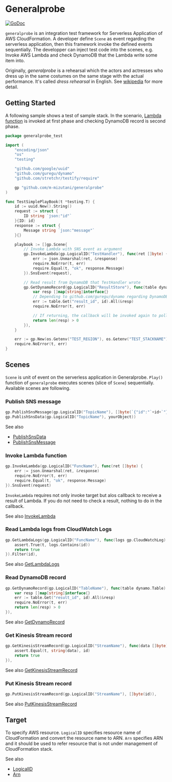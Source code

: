 # Generalprobe

[![GoDoc](https://godoc.org/github.com/m-mizutani/generalprobe?status.svg)](https://godoc.org/github.com/m-mizutani/generalprobe)

`generalprobe` is an integration test framework for Serverless Application of AWS CloudFormation. A developer define `Scene` as event regarding the serverless application, then this framework invoke the defined events sequentially. The developper can inject test code into the scenes, e.g. Invoke AWS Lambda and check DynamoDB that the Lambda write some item into.

Originally, _generalprobe_ is a rehearsal which the actors and actresses who dress up in the same costumes on the same stage with the actual performance. It's called _dress rehearsal_ in English. See [wikipedia](https://de.wikipedia.org/wiki/Generalprobe) for more detail.

## Getting Started

A following sample shows a test of sample stack. In the scenario, [Lambda function](https://github.com/m-mizutani/generalprobe/blob/master/test-stack/main.py) is invoked at first phase and checking DynamoDB record is second phase.

```go
package generalprobe_test

import (
	"encoding/json"
	"os"
	"testing"

	"github.com/google/uuid"
	"github.com/guregu/dynamo"
	"github.com/stretchr/testify/require"

	gp "github.com/m-mizutani/generalprobe"
)

func TestSimplePlayBook(t *testing.T) {
	id := uuid.New().String()
	request := struct {
		ID string `json:"id"`
	}{ID: id}
	response := struct {
		Message string `json:"message"`
	}{}

	playbook := []gp.Scene{
		// Invoke Lambda with SNS event as argument
		gp.InvokeLambda(gp.LogicalID("TestHandler"), func(ret []byte) {
			err := json.Unmarshal(ret, &response)
			require.NoError(t, err)
			require.Equal(t, "ok", response.Message)
		}).SnsEvent(request),

		// Read result from DynamoDB that TestHandler wrote
		gp.GetDynamoRecord(gp.LogicalID("ResultStore"), func(table dynamo.Table) bool {
			var resp []map[string]interface{}
			// Depending to github.com/guregu/dynamo regarding DynamoDB access
			err := table.Get("result_id", id).All(&resp)
			require.NoError(t, err)

			// If returning, the callback will be invoked again to poll
			return len(resp) > 0
		}),
	}

	err := gp.New(os.Getenv("TEST_REGION"), os.Getenv("TEST_STACKNAME")).Play(playbook)
	require.NoError(t, err)
}
```

## Scenes

`Scene` is unit of event on the serverless application in Generalprobe. `Play()` function of `generalprobe` executes scenes (slice of `Scene`) sequentially. Available scenes are following.

### Publish SNS message

```go
gp.PublishSnsMessage(gp.LogicalID("TopicName"), []byte(`{"id":"`+id+`"}`))
gp.PublishSnsData(gp.LogicalID("TopicName"), yourObject))
```

See also

- [PublishSnsData](https://godoc.org/github.com/m-mizutani/generalprobe#PublishSnsData)
- [PublishSnsMessage](https://godoc.org/github.com/m-mizutani/generalprobe#PublishSnsMessage)

### Invoke Lambda function

```go
gp.InvokeLambda(gp.LogicalID("FuncName"), func(ret []byte) {
	err := json.Unmarshal(ret, &response)
	require.NoError(t, err)
	require.Equal(t, "ok", response.Message)
}).SnsEvent(request)
```

`InvokeLambda` requires not only invoke target but alos callback to receive a result of Lambda. If you do not need to check a result, nothing to do in the callback.

See also [InvokeLambda](https://godoc.org/github.com/m-mizutani/generalprobe#InvokeLambda)

### Read Lambda logs from CloudWatch Logs

```go
gp.GetLambdaLogs(gp.LogicalID("FuncName"), func(logs gp.CloudWatchLog) bool {
	assert.True(t, logs.Contains(id))
	return true
}).Filter(id),
```

See also [GetLambdaLogs](https://godoc.org/github.com/m-mizutani/generalprobe#GetLambdaLogs)

### Read DynamoDB record

```go
gp.GetDynamoRecord(gp.LogicalID("TableName"), func(table dynamo.Table) bool {
	var resp []map[string]interface{}
	err := table.Get("result_id", id).All(&resp)
	require.NoError(t, err)
	return len(resp) > 0
}),
```

See also [GetDynamoRecord](https://godoc.org/github.com/m-mizutani/generalprobe#GetDynamoRecord)

### Get Kinesis Stream record

```go
gp.GetKinesisStreamRecord(gp.LogicalID("StreamName"), func(data []byte) bool {
	assert.Equal(t, string(data), id)
	return true
}),
```

See also [GetKinesisStreamRecord](https://godoc.org/github.com/m-mizutani/generalprobe#GetKinesisStreamRecord)

### Put Kinesis Stream record

```go
gp.PutKinesisStreamRecord(gp.LogicalID("StreamName"), []byte(id)),
```

See also [PutKinesisStreamRecord](mizutani/generalprobe#PutKinesisStreamRecord)

## Target

To specify AWS resource. `LogicalID` specifies resource name of CloudFormation and convert the resource name to ARN. `Arn` specifies ARN and it should be used to refer resource that is not under management of CloudFormation stack.

See also
- [LogicalID](https://godoc.org/github.com/m-mizutani/generalprobe#LogicalID)
- [Arn](https://godoc.org/github.com/m-mizutani/generalprobe#Arn)